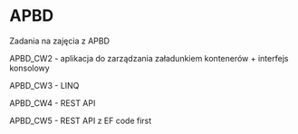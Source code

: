 # APBD
Zadania na zajęcia z APBD

APBD_CW2 - aplikacja do zarządzania załadunkiem kontenerów + interfejs konsolowy

APBD_CW3 - LINQ

APBD_CW4 - REST API

APBD_CW5 - REST API z EF code first